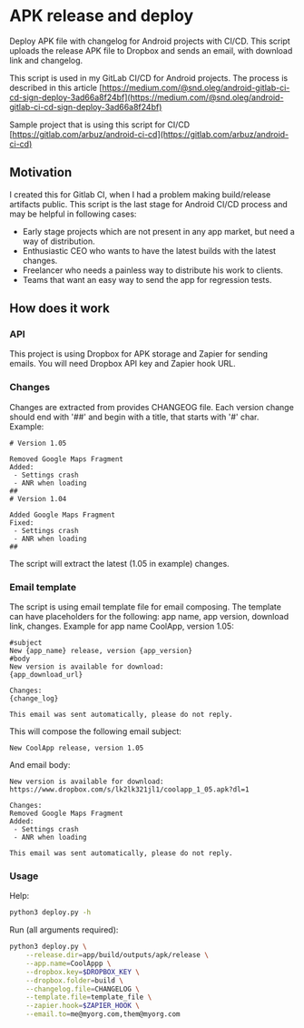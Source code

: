 # APK release and deploy
Deploy APK file with changelog for Android projects with CI/CD.
This script uploads the release APK file to Dropbox and sends an email, with download link and changelog.

This script is used in my GitLab CI/CD for Android projects. The process is described in this article [https://medium.com/@snd.oleg/android-gitlab-ci-cd-sign-deploy-3ad66a8f24bf](https://medium.com/@snd.oleg/android-gitlab-ci-cd-sign-deploy-3ad66a8f24bf)

Sample project that is using this script for CI/CD [https://gitlab.com/arbuz/android-ci-cd](https://gitlab.com/arbuz/android-ci-cd)

## Motivation
I created this for Gitlab CI, when I had a problem making build/release artifacts public.
This script is the last stage for Android CI/CD process and may be helpful in following cases:
- Early stage projects which are not present in any app market, but need a way of distribution.
- Enthusiastic CEO who wants to have the latest builds with the latest changes.
- Freelancer who needs a painless way to distribute his work to clients.
- Teams that want an easy way to send the app for regression tests.

## How does it work
### API
This project is using Dropbox for APK storage and Zapier for sending emails.
You will need Dropbox API key and Zapier hook URL.
### Changes
Changes are extracted from provides CHANGEOG file. Each version change should end with '##' and begin with a title, that starts with '#' char. Example:
```
# Version 1.05

Removed Google Maps Fragment
Added:
 - Settings crash
 - ANR when loading
##
# Version 1.04

Added Google Maps Fragment
Fixed:
 - Settings crash
 - ANR when loading
##
```
The script will extract the latest (1.05 in example) changes.
### Email template
The script is using email template file for email composing. The template can have placeholders for the following: app name, app version, download link, changes.
Example for app name CoolApp, version 1.05:
```
#subject
New {app_name} release, version {app_version}
#body
New version is available for download:
{app_download_url}

Changes:
{change_log}

This email was sent automatically, please do not reply.
```
This will compose the following email subject:
```
New CoolApp release, version 1.05
```
And email body:
```
New version is available for download:
https://www.dropbox.com/s/lk2lk321jl1/coolapp_1_05.apk?dl=1

Changes:
Removed Google Maps Fragment
Added:
 - Settings crash
 - ANR when loading

This email was sent automatically, please do not reply.
```
### Usage
Help:
```bash
python3 deploy.py -h
```
Run (all arguments required):
```bash
python3 deploy.py \
    --release.dir=app/build/outputs/apk/release \
    --app.name=CoolAppp \
    --dropbox.key=$DROPBOX_KEY \
    --dropbox.folder=build \
    --changelog.file=CHANGELOG \
    --template.file=template_file \
    --zapier.hook=$ZAPIER_HOOK \
    --email.to=me@myorg.com,them@myorg.com
```
